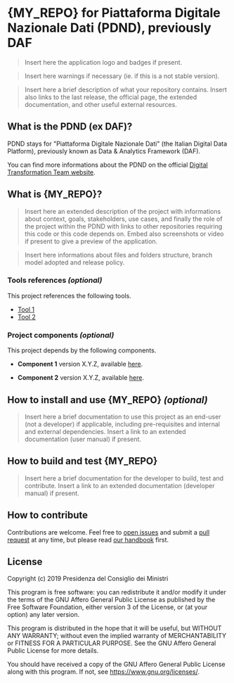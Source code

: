 # {MY_REPO} for Piattaforma Digitale Nazionale Dati (PDND), previously DAF

> Insert here the application logo and badges if present.

> Insert here warnings if necessary (ie. if this is a not stable version).

> Insert here a brief description of what your repository contains. Insert also links to the last release, the official page, the extended documentation, and other useful external resources.

## What is the PDND (ex DAF)?

PDND stays for "Piattaforma Digitale Nazionale Dati" (the Italian Digital Data Platform), previously known as Data & Analytics Framework (DAF).

You can find more informations about the PDND on the official [Digital Transformation Team website](https://teamdigitale.governo.it/it/projects/daf.htm).

## What is {MY_REPO}?

> Insert here an extended description of the project with informations about context, goals, stakeholders, use cases, and finally the role of the project within the PDND with links to other repositories requiring this code or this code depends on. Embed also screenshots or video if present to give a preview of the application.

> Insert here informations about files and folders structure, branch model adopted and release policy.

### Tools references *(optional)*

This project references the following tools.

* [Tool 1](https://link-to-tool-1.com/)
* [Tool 2](https://link-to-tool-2.com/)

### Project components *(optional)*

This project depends by the following components.

* **Component 1** version X.Y.Z, available [here](https://link-to-your-external-component).

* **Component 2** version X.Y.Z, available [here](https://link-to-your-external-component).

## How to install and use {MY_REPO} *(optional)*

> Insert here a brief documentation to use this project as an end-user (not a developer) if applicable, including pre-requisites and internal and external dependencies. Insert a link to an extended documentation (user manual) if present.

## How to build and test {MY_REPO}

> Insert here a brief documentation for the developer to build, test and contribute. Insert a link to an extended documentation (developer manual) if present.

## How to contribute

Contributions are welcome. Feel free to [open issues](./issues) and submit a [pull request](./pulls) at any time, but please read [our handbook](https://github.com/teamdigitale/daf-handbook) first.

## License

Copyright (c) 2019 Presidenza del Consiglio dei Ministri

This program is free software: you can redistribute it and/or modify it under the terms of the GNU Affero General Public License as published by the Free Software Foundation, either version 3 of the License, or (at your option) any later version.

This program is distributed in the hope that it will be useful, but WITHOUT ANY WARRANTY; without even the implied warranty of MERCHANTABILITY or FITNESS FOR A PARTICULAR PURPOSE. See the GNU Affero General Public License for more details.

You should have received a copy of the GNU Affero General Public License along with this program.  If not, see <https://www.gnu.org/licenses/>.
